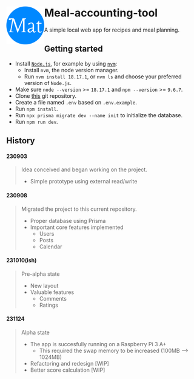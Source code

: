# <img align="left" width="100" height="100" src="./public/favicon/android-chrome-512x512.png"> Meal-accounting-tool
A simple local web app for recipes and meal planning. 

## Getting started
- Install [`Node.js`](https://nodejs.org/en), for example by using [`nvm`](https://github.com/nvm-sh/nvm):
  - Install `nvm`, the node version manager.
  - Run `nvm install 18.17.1`, or `nvm ls` and choose your preferred version of `Node.js`.
- Make sure `node --version` >= `18.17.1` and `npm --version` >= `9.6.7`.
- Clone [this](https://github.com/wilzet/recipes) git repository.
- Create a file named `.env` based on `.env.example`.
- Run `npm install`.
- Run `npx prisma migrate dev --name init` to initialize the database.
- Run `npm run dev`.

## History
#### 230903
> Idea conceived and began working on the project.
> - Simple prototype using external read/write
>
#### 230908
> Migrated the project to this current repository.
> - Proper database using Prisma
> - Important core features implemented
>   - Users
>   - Posts
>   - Calendar
>
#### 231010(ish)
> Pre-alpha state
> - New layout
> - Valuable features
>   - Comments
>   - Ratings
>
#### 231124
> Alpha state
> - The app is succesfully running on a Raspberry Pi 3 A+
>   - This required the swap memory to be increased (100MB --> 1024MB)
> - Refactoring and redesign [WIP]
> - Better score calculation [WIP]
